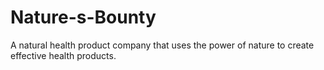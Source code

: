 # Nature-s-Bounty
A natural health product company that uses the power of nature to create effective health products.
